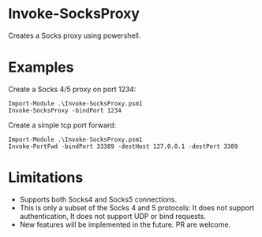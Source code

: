 # Invoke-SocksProxy
Creates a Socks proxy using powershell.

# Examples

Create a Socks 4/5 proxy on port 1234:
```
Import-Module .\Invoke-SocksProxy.psm1
Invoke-SocksProxy -bindPort 1234
```
Create a simple tcp port forward:
```
Import-Module .\Invoke-SocksProxy.psm1
Invoke-PortFwd -bindPort 33389 -destHost 127.0.0.1 -destPort 3389
```
# Limitations
- Supports both Socks4 and Socks5 connections.
- This is only a subset of the Socks 4 and 5 protocols: It does not support authentication, It does not support UDP or bind requests.
- New features will be implemented in the future. PR are welcome.


